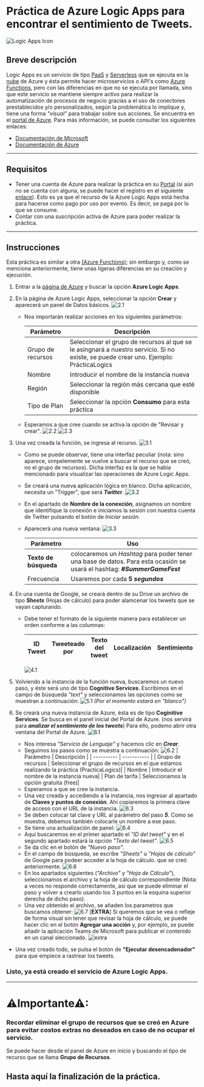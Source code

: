 # Práctica de Azure Logic Apps para encontrar el sentimiento de Tweets.

![Logic Apps Icon](https://github.com/JohnNadja/Practica-Logic-Apps/blob/main/images/logic-apps.png)

## Breve descripción
Logic Apps es un servicio de tipo [PaaS](https://azure.microsoft.com/es-mx/overview/what-is-paas/) y [Serverless](https://azure.microsoft.com/en-us/solutions/serverless/#overview) que se ejecuta en la [nube](https://azure.microsoft.com/es-mx/overview/what-is-the-cloud/) de Azure y ésta  permite hacer microservicios o API's como [Azure Functions](https://azure.microsoft.com/en-us/services/functions/#features), pero con las diferencias en que no se ejecuta por llamada, sino que este servicio se mantiene siempre activo para realizar la automatización de procesos de negocio gracias a el uso de conectores prestablecidos y/o personalizados, según la problemática lo implique y, tiene una forma *"visual"* para trabajar sobre sus acciones. Se encuentra en el [portal de Azure](https://portal.azure.com/#home). Para más información, se puede consultar los siguientes enlaces:   
- [Documentación de Microsoft](https://docs.microsoft.com/en-us/azure/logic-apps/logic-apps-overview)
- [Documentación de Azure](https://azure.microsoft.com/en-us/services/logic-apps/) 


-----------
## Requisitos
 - Tener una cuenta de Azure para realizar la práctica en su [Portal](https://portal.azure.com/#home) (si aún no se cuenta con alguna, se puede hacer el registro en el siguiente [enlace](https://azure.microsoft.com/es-mx/free/)). Esto es ya que el recurso de la Azure Logic Apps está hecha para hacerse como pago por uso por evento. Es decir, se paga por lo que se consume.
 - Contar con una suscripción activa de Azure para poder realizar la práctica. 

----------

## Instrucciones

Esta práctica es similar a otra [(Azure Functions)](https://github.com/JohnNadja/Practica-Azure-Functions); sin embargo y, como se menciona anteriormente, tiene unas ligeras diferencias en su creación y ejecución.

1. Entrar a la [página de Azure](https://portal.azure.com/#home) y buscar  la opción **Azure Logic Apps**.

2. En la página de Azure Logic Apps, seleccionar la opción **Crear** y aparecerá un panel de Datos básicos.
![2.1](https://github.com/JohnNadja/Practica-Logic-Apps/blob/main/images/2.1.gif)
    - Nos importarán realizar acciones en los siguientes parámetros:

        | Parámetro | Descripción |
        | ---------- | ----------- |
        |Grupo de recursos|Seleccionar el grupo de recursos al que se le asingnará a nuestro servicio. Si no existe, se puede crear uno. Ejemplo: PrácticaLogics|
        |Nombre|Introducir el nombre de la instancia nueva|
        |Región|Seleccionar la región más cercana que esté disponible|
        |Tipo de Plan|Seleccionar la opción **Consumo** para esta práctica|
    
    - Esperamos a que cree cuando se activa la opción de "Revisar y crear".
    ![2.2](https://github.com/JohnNadja/Practica-Logic-Apps/blob/main/images/2.2.gif)
    ![2.3](https://github.com/JohnNadja/Practica-Logic-Apps/blob/main/images/2.3.png)

3. Una vez creada la función, se ingresa al recurso.
![3.1](https://github.com/JohnNadja/Practica-Logic-Apps/blob/main/images/3.1.gif)
    - Como se puede observar, tiene una interfaz peculiar (nota: sino aparece, simpelemente se vuelve a buscar el recurso que se creó, no el grupo de recursos). Dicha interfaz es la que se había mencionado para visualizar las operaciones de Azure Logic Apps.
    - Se creará una nueva aplicación lógica en blanco. Dicha aplicación, necesita un "Trigger", que será ***Twitter***.
    ![3.2](https://github.com/JohnNadja/Practica-Logic-Apps/blob/main/images/3.2.gif)
    - En el apartado de **Nombre de la conexción**, asignamos un nombre que identifique la conexión e iniciamos la sesión con nuestra cuenta de Twitter pulsando el botón de *Iniciar sesión*.
    - Aparecerá una nueva ventana:
    ![3.3](https://github.com/JohnNadja/Practica-Logic-Apps/blob/main/images/3.3.png)
    
        | Parámetro | Uso |
        | ---------- | ----------- |
        |**Texto de búsqueda**|colocaremos un *Hashtag* para poder tener una base de datos. Para esta ocasión se usará el hashtag: ***#SummerGameFest***|
        |Frecuencia| Usaremos por cada **5** ***segundos***|

4. En una cuenta de Google, se creará dentro de su Drive un archivo de tipo ***Sheets*** (Hojas de cálculo) para poder alamcenar los twwets que se vayan capturando.


    - Debe tener el formato de la siguiente manera para establecer un orden conforme a las columnas:

        | ID Tweet | Tweeteado por | Texto del tweet | Localización | Sentimiento | Fecha |
        | ---------- | ----------- | ----------- | ----------- | ----------- | ----------- |
        
        ![4.1](https://github.com/JohnNadja/Practica-Logic-Apps/blob/main/images/4.1.png)

5. Volviendo a la instancia de la función nueva, buscaremos un nuevo paso, y éste será uno de tipo **Cognitive Services**. Escribimos en el campo de búsqueda *"text"* y seleccionamos las opciones como se muestran a continuación:
![5.1](https://github.com/JohnNadja/Practica-Logic-Apps/blob/main/images/5.1.gif)
*(Por el momento estará en "blanco")*

6. Se creará una nueva instancia de Azure, ésta es de tipo **Coginitive Services**. Se busca en el panel inicial del Portal de Azure. (nos servirá para ***analizar el sentimiento de los tweets***) Para ello, podemo abrir otra ventana del Portal de Azure.
![6.1](https://github.com/JohnNadja/Practica-Logic-Apps/blob/main/images/6.1.png)
    - Nos interesa *"Servicio de Lenguaje"* y hacemos clic en ***Crear***.
    - Seguimos los pasos como se muestra a continuación:
    ![6.2](https://github.com/JohnNadja/Practica-Logic-Apps/blob/main/images/6.2.gif)
        | Parámetro | Descripción |
        | ---------- | ----------- |
        | Grupo de recursos | Seleccionar el grupo de recursos en el que estamos realizando la práctica (PracticaLogics)|
        | Nombre | Introducir el nombre de la instancia nueva|
        | Plan de tarifa | Seleccionamos la opción gratuita (free)|
    - Esperamos a que se cree la instancia.
    - Una vez creada y accediendo a la instancia, nos ingresar al apartado de **Claves y puntos de conexión**. Ahí copiaremos la primera clave de acceso con el URL de la instancia.
    ![6.3](https://github.com/JohnNadja/Practica-Logic-Apps/blob/main/images/6.3.gif)
    - Se deben colocar tal clave y URL al parámetro del paso ***5***. Como se muestra, debemos también colocarle un nombre a ese paso.
    - Se tiene una actualización de panel:
    ![6.4](https://github.com/JohnNadja/Practica-Logic-Apps/blob/main/images/6.4.png)
    - Aquí buscaremos en el primer apartado el *"ID del tweet"* y en el segundo apartado estará la opción *"Texto del tweet"*.
    ![6.5](https://github.com/JohnNadja/Practica-Logic-Apps/blob/main/images/6.5.gif)
    - Se da clic en el botón de *"Nuevo paso"*.
    - En el campo de búsqueda, se escribe *"Sheets"* u *"Hojas de cálculo"* de Google para podeer acceder a la hoja de cálculo. que se creó anteriormente. 
    ![6.6](https://github.com/JohnNadja/Practica-Logic-Apps/blob/main/images/6.6.gif)
    - En los apartados siguientes (*"Archivo"* y *"Hoja de Cálculo*"), seleccionamos el archivo y la hoja de cálculo correspondiente (Nota: a veces no responde correctamente, así que se puede eliminar el paso y volver a crearlo usando los 3 puntos en la esquina superior derecha de dicho paso).
    - Una vez obtenido el archivo, se añaden los parametros que buscamos obtener:
    ![6.7](https://github.com/JohnNadja/Practica-Logic-Apps/blob/main/images/6.7.gif)
    [**EXTRA**] Si queremos que se vea o refleje de forma visual sin tener que revisar la hoja de cálculo, se puede hacer clic en el botón **Agregar una acción** y, por ejemplo, se puede añadir la aplicación Teams de Microsoft para publicar el contenido en un canal sleccionado.
    ![extra](https://github.com/JohnNadja/Practica-Logic-Apps/blob/main/images/extra.gif)

- Una vez creado todo, se pulsa el botón de **"Ejecutar desencadenador"** para que empiece a rastrear los tweets.

### Listo, ya está creado el servicio de Azure Logic Apps.

----
# **⚠Importante⚠**: 
### Recordar eliminar el grupo de recursos que se creó en Azure para evitar costos extras no deseados en caso de no ocupar el servicio.
Se puede hacer desde el panel de Azure en inicio y buscando el tipo de recurso que se llama **Grupo de Recursos**.


## Hasta aquí la finalización de la práctica.